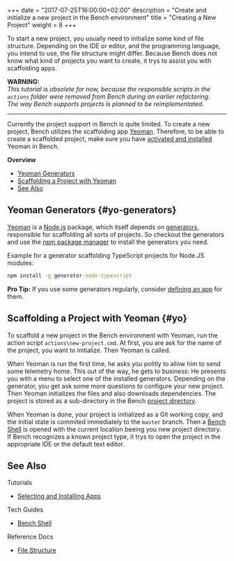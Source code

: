+++
date = "2017-07-25T16:00:00+02:00"
description = "Create and initialize a new project in the Bench environment"
title = "Creating a New Project"
weight = 8
+++

[Yeoman]: https://yeoman.io
[Node.js]: https://nodejs.org
[Generators]: http://yeoman.io/generators/
[Project Directory]: /ref/file-structure/#projects-dir
[Bench Shell]: /guide/shell
[NPM Package Install]: https://docs.npmjs.com/getting-started/installing-npm-packages-locally
[Custom Apps]: /tutorial/apps-custom

To start a new project, you usually need to initialize some kind of
file structure. Depending on the IDE or editor, and the programming language,
you intend to use, the file structure might differ.
Because Bench does not know what kind of projects you want to create,
it trys to assist you with scaffolding apps.
<!--more-->

**WARNING:**  
_This tutorial is obsolete for now, because the responsible scripts in the `actions` folder were removed from Bench during an earlier refactoring._  
_The way Bench supports projects is planned to be reimplementated._

----

Currently the project support in Bench is quite limited.
To create a new project, Bench utilizes the scaffolding app [Yeoman][].
Therefore, to be able to create a scaffolded project, make sure you
have [activated and installed](/tutorial/apps) Yeoman in Bench.

**Overview**

* [Yeoman Generators](#yo-generators)
* [Scaffolding a Project with Yeoman](#yo)
* [See Also](#see-also)

## Yeoman Generators {#yo-generators}
[Yeoman][] is a [Node.js][] package, which itself depends on [generators][],
responsible for scaffolding all sorts of projects.
So checkout the generators and use the [npm package manager][npm package install]
to install the generators you need.

Example for a generator scaffolding TypeScript projects for Node.JS modules:

```cmd
npm install -g generator-node-typescript
```

**Pro Tip:**
If you use some generators regularly, consider [defining an app][custom apps] for them.

## Scaffolding a Project with Yeoman {#yo}
To scaffold a new project in the Bench environment with Yeoman,
run the action script `actions\new-project.cmd`.
At first, you are ask for the name of the project, you want to initialize.
Then Yeoman is called.

When Yeoman is run the first time, he asks you politly to allow him to send
some telemetry home.
This out of the way, he gets to business:
He presents you with a menu to select one of the installed generators.
Depending on the generator, you get ask some more questions to configure your
new project.
Then Yeoman initializes the files and also downloads dependencies.
The project is stored as a sub-directory in the Bench [project directory][].

When Yeoman is done, your project is initialized as a Git working copy,
and the initial state is commited immediately to the `master` branch.
Then a [Bench Shell][] is opened with the current location
beeing you new project directory.
If Bench recognizes a known project type, it trys to open the project in
the appropriate IDE or the default text editor.

## See Also

Tutorials

* [Selecting and Installing Apps](/tutorial/apps)

Tech Guides

* [Bench Shell](/guide/shell)

Reference Docs

* [File Structure](/ref/file-structure)
